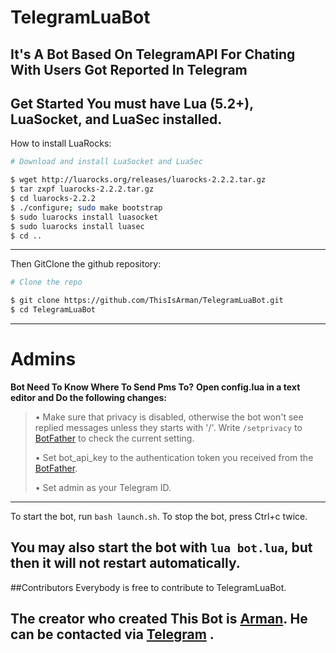 # TelegramLuaBot
It's A Bot Based On TelegramAPI For Chating With Users Got Reported In Telegram
--------------------------------
 Get Started
You **must** have Lua (5.2+), LuaSocket, and LuaSec installed.
-------------------------------
How to install LuaRocks:
```bash
# Download and install LuaSocket and LuaSec

$ wget http://luarocks.org/releases/luarocks-2.2.2.tar.gz
$ tar zxpf luarocks-2.2.2.tar.gz
$ cd luarocks-2.2.2
$ ./configure; sudo make bootstrap
$ sudo luarocks install luasocket
$ sudo luarocks install luasec
$ cd ..
```
----------------------------
Then GitClone the github repository:
```bash
# Clone the repo

$ git clone https://github.com/ThisIsArman/TelegramLuaBot.git
$ cd TelegramLuaBot
```
---------------------------
# Admins
**Bot Need To Know Where To Send Pms To?**
**Open config.lua in a text editor and Do the following changes:**
> • Make sure that privacy is disabled, otherwise the bot won't see replied messages unless they starts with '/'. Write `/setprivacy` to [BotFather](http://telegram.me/BotFather) to check the current setting.
>
> • Set bot_api_key to the authentication token you received from the [BotFather](http://telegram.me/BotFather).
>
> • Set admin as your Telegram ID.
------------------------
To start the bot, run `bash launch.sh`. To stop the bot, press Ctrl+c twice.

You may also start the bot with `lua bot.lua`, but then it will not restart automatically.
-----------------------
##Contributors
Everybody is free to contribute to TelegramLuaBot.

The creator who created This Bot is [Arman](http://github.com/thisisarman). He can be contacted via [Telegram](http://telegram.me/thisisarman) .
-----------------------

